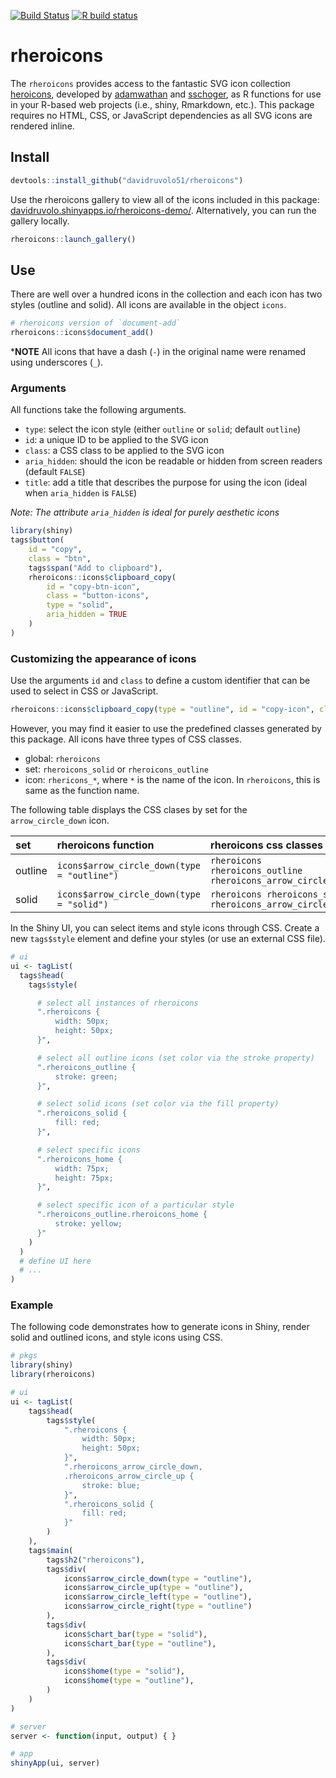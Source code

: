 <!-- badges: start -->
  [![Build Status](https://travis-ci.com/davidruvolo51/rheroicons.svg?branch=prod)](https://travis-ci.com/davidruvolo51/rheroicons)
  [![R build status](https://github.com/davidruvolo51/rheroicons/workflows/R-CMD-check/badge.svg)](https://github.com/davidruvolo51/rheroicons/actions)
  <!-- badges: end -->

# rheroicons

The `rheroicons` provides access to the fantastic SVG icon collection [heroicons](https://github.com/refactoringui/heroicons), developed by [adamwathan](https://github.com/adamwathan) and [sschoger](https://github.com/sschoger), as R functions for use in your R-based web projects (i.e., shiny, Rmarkdown, etc.). This package requires no HTML, CSS, or JavaScript dependencies as all SVG icons are rendered inline.

## Install

```r
devtools::install_github("davidruvolo51/rheroicons")
```

Use the rheroicons gallery to view all of the icons included in this package: [davidruvolo.shinyapps.io/rheroicons-demo/](https://davidruvolo.shinyapps.io/rheroicons-demo/). Alternatively, you can run the gallery locally.

```r
rheroicons::launch_gallery()
```

## Use

There are well over a hundred icons in the collection and each icon has two styles (outline and solid). All icons are available in the object `icons`. 

```r
# rheroicons version of `document-add`
rheroicons::icons$document_add()
```

\***NOTE** All icons that have a dash (`-`) in the original name were renamed using underscores (`_`).

### Arguments

All functions take the following arguments.

- `type`: select the icon style (either `outline` or `solid`; default `outline`)
- `id`: a unique ID to be applied to the SVG icon
- `class`: a CSS class to be applied to the SVG icon
- `aria_hidden`: should the icon be readable or hidden from screen readers (default `FALSE`)
- `title`: add a title that describes the purpose for using the icon (ideal when `aria_hidden` is `FALSE`)

*Note: The attribute `aria_hidden` is ideal for purely aesthetic icons*

```r
library(shiny)
tags$button(
    id = "copy",
    class = "btn",
    tags$span("Add to clipboard"),
    rheroicons::icons$clipboard_copy(
        id = "copy-btn-icon",
        class = "button-icons",
        type = "solid", 
        aria_hidden = TRUE
    )
)
```

### Customizing the appearance of icons

Use the arguments `id` and `class` to define a custom identifier that can be used to select in CSS or JavaScript.

```r
rheroicons::icons$clipboard_copy(type = "outline", id = "copy-icon", class = "my-icon-set")
```

However, you may find it easier to use the predefined classes generated by this package. All icons have three types of CSS classes.

- global: `rheroicons`
- set: `rheroicons_solid` or `rheroicons_outline`
- icon: `rhericons_*`, where `*` is the name of the icon. In `rheroicons`, this is same as the function name.

The following table displays the CSS clases by set for the `arrow_circle_down` icon.

set     | rheroicons function     | rheroicons css classes
:------ | :------------------ | :---------
outline | `icons$arrow_circle_down(type = "outline")` | `rheroicons rheroicons_outline rheroicons_arrow_circle_down`
solid   | `icons$arrow_circle_down(type = "solid")` | `rheroicons rheroicons_solid rheroicons_arrow_circle_down`

In the Shiny UI, you can select items and style icons through CSS. Create a new `tags$style` element and define your styles (or use an external CSS file).

```r
# ui
ui <- tagList(
  tags$head(
    tags$style(

      # select all instances of rheroicons
      ".rheroicons {
          width: 50px;
          height: 50px;
      }",

      # select all outline icons (set color via the stroke property)
      ".rheroicons_outline {
          stroke: green;
      }",

      # select solid icons (set color via the fill property)
      ".rheroicons_solid {
          fill: red;
      }",

      # select specific icons
      ".rheroicons_home {
          width: 75px;
          height: 75px;
      }",

      # select specific icon of a particular style
      ".rheroicons_outline.rheroicons_home {
          stroke: yellow;
      }"
    )
  )
  # define UI here
  # ...
)
```

### Example

The following code demonstrates how to generate icons in Shiny, render solid and outlined icons, and style icons using CSS. 

```r
# pkgs
library(shiny)
library(rheroicons)

# ui
ui <- tagList(
    tags$head(
        tags$style(
            ".rheroicons {
                width: 50px;
                height: 50px;
            }",
            ".rheroicons_arrow_circle_down,
            .rheroicons_arrow_circle_up {
                stroke: blue;
            }",
            ".rheroicons_solid {
                fill: red;
            }"
        )
    ),
    tags$main(
        tags$h2("rheroicons"),
        tags$div(
            icons$arrow_circle_down(type = "outline"),
            icons$arrow_circle_up(type = "outline"),
            icons$arrow_circle_left(type = "outline"),
            icons$arrow_circle_right(type = "outline")
        ),
        tags$div(
            icons$chart_bar(type = "solid"),
            icons$chart_bar(type = "outline"),
        ),
        tags$div(
            icons$home(type = "solid"),
            icons$home(type = "outline"),
        )
    )
)

# server
server <- function(input, output) { }

# app
shinyApp(ui, server)
```


